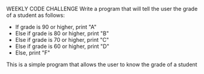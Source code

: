 WEEKLY CODE CHALLENGE
Write a program that will tell the user the grade of a student as follows:
- If grade is 90 or higher, print "A"
- Else if grade is 80 or higher, print "B"
- Else if grade is 70 or higher, print "C"
- Else if grade is 60 or higher, print "D"
- Else, print "F"

This is a simple program that allows the user to know the grade of a student